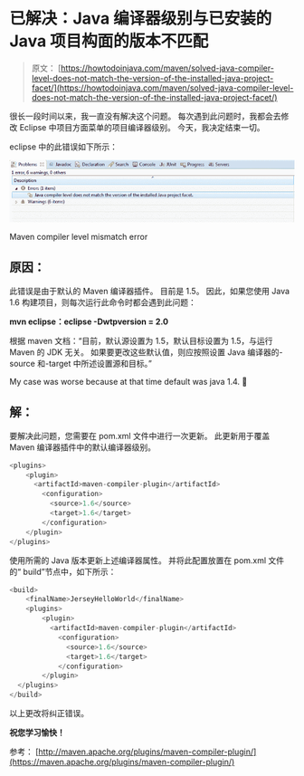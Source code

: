 # 已解决：Java 编译器级别与已安装的 Java 项目构面的版本不匹配

> 原文： [https://howtodoinjava.com/maven/solved-java-compiler-level-does-not-match-the-version-of-the-installed-java-project-facet/](https://howtodoinjava.com/maven/solved-java-compiler-level-does-not-match-the-version-of-the-installed-java-project-facet/)

很长一段时间以来，我一直没有解决这个问题。 每次遇到此问题时，我都会去修改 Eclipse 中项目方面菜单的项目编译器级别。 今天，我决定结束一切。

eclipse 中的此错误如下所示：

![Maven compiler level mismatch error](img/8a330ba3b3fdcd804facb05c8c6dc860.png)

Maven compiler level mismatch error



## 原因：

此错误是由于默认的 Maven 编译器插件。 目前是 1.5。 因此，如果您使用 Java 1.6 构建项目，则每次运行此命令时都会遇到此问题：

**mvn eclipse：eclipse -Dwtpversion = 2.0**

根据 maven 文档：“目前，默认源设置为 1.5，默认目标设置为 1.5，与运行 Maven 的 JDK 无关。 如果要更改这些默认值，则应按照设置 Java 编译器的-source 和-target 中所述设置源和目标。”

My case was worse because at that time default was java 1.4\. 🙁

## 解：

要解决此问题，您需要在 pom.xml 文件中进行一次更新。 此更新用于覆盖 Maven 编译器插件中的默认编译器级别。

```java
<plugins>
	<plugin>
	  <artifactId>maven-compiler-plugin</artifactId>
		<configuration>
		  <source>1.6</source>
		  <target>1.6</target>
		</configuration>
	</plugin>
</plugins>

```

使用所需的 Java 版本更新上述编译器属性。 并将此配置放置在 pom.xml 文件的“ build”节点中，如下所示：

```java
<build>
	<finalName>JerseyHelloWorld</finalName>
	<plugins>
		<plugin>
		  <artifactId>maven-compiler-plugin</artifactId>
			<configuration>
			  <source>1.6</source>
			  <target>1.6</target>
			</configuration>
		</plugin>
  </plugins>
</build>

```

以上更改将纠正错误。

**祝您学习愉快！**

参考： [http://maven.apache.org/plugins/maven-compiler-plugin/](https://maven.apache.org/plugins/maven-compiler-plugin/)